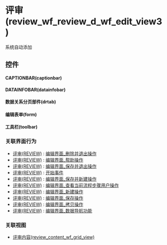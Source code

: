 # 评审(review_wf_review_d_wf_edit_view3)  <!-- {docsify-ignore-all} -->


系统自动添加



## 控件
#### CAPTIONBAR(captionbar)
#### DATAINFOBAR(datainfobar)
#### 数据关系分页部件(drtab)
#### 编辑表单(form)
#### 工具栏(toolbar)


### 关联界面行为
  * [评审(REVIEW)](module/TestMgmt/review) : [编辑界面_删除并退出操作](module/TestMgmt/review#界面行为)
  * [评审(REVIEW)](module/TestMgmt/review) : [编辑界面_帮助操作](module/TestMgmt/review#界面行为)
  * [评审(REVIEW)](module/TestMgmt/review) : [编辑界面_保存并退出操作](module/TestMgmt/review#界面行为)
  * [评审(REVIEW)](module/TestMgmt/review) : [开始事件](module/TestMgmt/review#界面行为)
  * [评审(REVIEW)](module/TestMgmt/review) : [编辑界面_保存并新建操作](module/TestMgmt/review#界面行为)
  * [评审(REVIEW)](module/TestMgmt/review) : [编辑界面_查看当前流程步骤用户操作](module/TestMgmt/review#界面行为)
  * [评审(REVIEW)](module/TestMgmt/review) : [编辑界面_新建操作](module/TestMgmt/review#界面行为)
  * [评审(REVIEW)](module/TestMgmt/review) : [编辑界面_保存操作](module/TestMgmt/review#界面行为)
  * [评审(REVIEW)](module/TestMgmt/review) : [编辑界面_拷贝操作](module/TestMgmt/review#界面行为)
  * [评审(REVIEW)](module/TestMgmt/review) : [编辑界面_数据导航功能](module/TestMgmt/review#界面行为)

### 关联视图
  * [评审内容(review_content_wf_grid_view)](app/view/review_content_wf_grid_view)

<script>
 const { createApp } = Vue
  createApp({
    data() {
      return {

      }
    }
  }).use(ElementPlus).mount('#app')
</script>